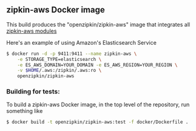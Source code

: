 ## zipkin-aws Docker image

This build produces the "openzipkin/zipkin-aws" image that integrates all
[zipkin-aws modules](../module)

Here's an example of using Amazon's Elasticsearch Service
```bash
$ docker run -d -p 9411:9411 --name zipkin-aws \
    -e STORAGE_TYPE=elasticsearch \
    -e ES_AWS_DOMAIN=YOUR_DOMAIN -e ES_AWS_REGION=YOUR_REGION \
    -v $HOME/.aws:/zipkin/.aws:ro \
    openzipkin/zipkin-aws
```

### Building for tests:

To build a zipkin-aws Docker image, in the top level of the repository, run something
like

```bash
$ docker build -t openzipkin/zipkin-aws:test -f docker/Dockerfile .
```
